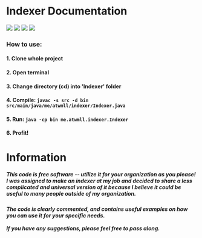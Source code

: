 # Indexer Documentation
![](https://img.shields.io/badge/Language-Java-yellow) ![](https://img.shields.io/badge/Purpose-Enterprise/Small_biz-ff69b4)
![](https://img.shields.io/badge/Build-stable-success)
![](https://img.shields.io/badge/Other%20Info%3A-Educational%2FProductivity-9cf)
### How to use:
#### 1. Clone whole project
#### 2. Open terminal
#### 3. Change directory (cd) into 'Indexer' folder
#### 4. Compile: `javac -s src -d bin src/main/java/me/atwmll/indexer/Indexer.java`
#### 5. Run: `java -cp bin me.atwmll.indexer.Indexer`
#### 6. Profit!

# Information

##### This code is free software -- utilize it for your organization as you please! I was assigned to make an indexer at my job and decided to share a less complicated and universal version of it because I believe it could be useful to many people outside of my organization.


##### The code is clearly commented, and contains useful examples on how you can use it for your specific needs.<br><br>If you have any suggestions, please feel free to pass along.
